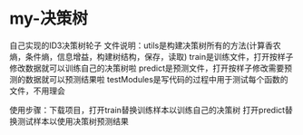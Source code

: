# my-决策树
自己实现的ID3决策树轮子
文件说明：utils是构建决策树所有的方法(计算香农熵，条件熵，信息增益，构建树结构，保存，读取)
          train是训练文件，打开按样子修改数据就可以训练自己的决策树啦
          predict是预测文件，打开按样子修改需要预测的数据就可以预测结果啦
          testModules是写代码的过程中用于测试每个函数的文件，不用理会
          
使用步骤：下载项目，打开train替换训练样本以训练自己的决策树
          打开predict替换测试样本以使用决策树预测结果
